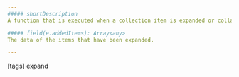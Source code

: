 ```yaml
---
##### shortDescription
A function that is executed when a collection item is expanded or collapsed.

##### field(e.addedItems): Array<any>
The data of the items that have been expanded.

---
```


[tags] expand

<!-- import * from 'api-reference\10 UI Components\CollectionWidget\1 Configuration\onSelectionChanged.md' -->
